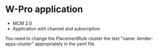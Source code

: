 # W-Pro application

- MCM 2.0
- Application with channel and subscription

You need to change the PlacementRule cluster the text "name: ilender-apps-cluster" appropriately in the yaml file.

